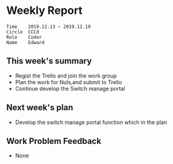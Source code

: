 # Weekly Report 
```
Time	2019.12.13 ~ 2019.12.19
Circle	CCCd
Role	Coder
Name	Edward
```
## This week's summary
- Regist the Trello and join the work group
- Plan the work for Nuls,and submit to Trello
- Continue develop the Switch manage portal
## Next week's plan

- Develop the switch manage portal function which in the plan


## Work Problem Feedback
- None

